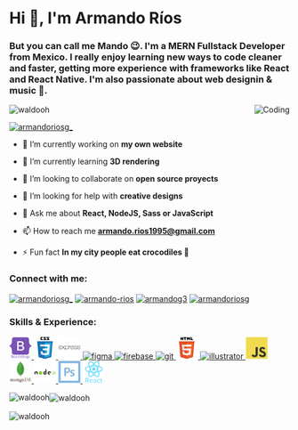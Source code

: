 <h1 align="left">Hi 👋, I'm Armando Ríos</h1>
<h3 align="left">But you can call me Mando 😉. I'm a MERN Fullstack Developer from Mexico. I really enjoy learning new ways to code cleaner and faster, getting more experience with frameworks like React and React Native. I'm also passionate about web designin & music 🎸.</h3>
<img align="right" alt="Coding" width"400" src="https://i.pinimg.com/originals/e4/26/70/e426702edf874b181aced1e2fa5c6cde.gif">

<p align="left"> <img src="https://komarev.com/ghpvc/?username=waldooh&label=Profile%20views&color=0e75b6&style=flat" alt="waldooh" /> </p>

<p align="left"> <a href="https://twitter.com/armandoriosg_" target="blank"><img src="https://img.shields.io/twitter/follow/armandoriosg_?logo=twitter&style=for-the-badge" alt="armandoriosg_" /></a> </p>

- 🔭 I’m currently working on **my own website**

- 🌱 I’m currently learning **3D rendering**

- 👯 I’m looking to collaborate on **open source proyects**

- 🤝 I’m looking for help with **creative designs**

- 💬 Ask me about **React, NodeJS, Sass or JavaScript**

- 📫 How to reach me **armando.rios1995@gmail.com**

- ⚡ Fun fact **In my city people eat crocodiles 🐊**

<h3 align="left">Connect with me:</h3>
<p align="left">
<a href="https://twitter.com/armandoriosg_" target="blank"><img align="center" src="https://raw.githubusercontent.com/rahuldkjain/github-profile-readme-generator/master/src/images/icons/Social/twitter.svg" alt="armandoriosg_" height="30" width="40" /></a>
<a href="https://linkedin.com/in/armando-rios" target="blank"><img align="center" src="https://raw.githubusercontent.com/rahuldkjain/github-profile-readme-generator/master/src/images/icons/Social/linked-in-alt.svg" alt="armando-rios" height="30" width="40" /></a>
<a href="https://fb.com/armandog3" target="blank"><img align="center" src="https://raw.githubusercontent.com/rahuldkjain/github-profile-readme-generator/master/src/images/icons/Social/facebook.svg" alt="armandog3" height="30" width="40" /></a>
<a href="https://instagram.com/armandoriosg" target="blank"><img align="center" src="https://raw.githubusercontent.com/rahuldkjain/github-profile-readme-generator/master/src/images/icons/Social/instagram.svg" alt="armandoriosg" height="30" width="40" /></a>
</p>

<h3 align="left">Skills & Experience:</h3>
<p align="left"> <a href="https://getbootstrap.com" target="_blank" rel="noreferrer"> <img src="https://raw.githubusercontent.com/devicons/devicon/master/icons/bootstrap/bootstrap-plain-wordmark.svg" alt="bootstrap" width="40" height="40"/> </a> <a href="https://www.w3schools.com/css/" target="_blank" rel="noreferrer"> <img src="https://raw.githubusercontent.com/devicons/devicon/master/icons/css3/css3-original-wordmark.svg" alt="css3" width="40" height="40"/> </a> <a href="https://expressjs.com" target="_blank" rel="noreferrer"> <img src="https://raw.githubusercontent.com/devicons/devicon/master/icons/express/express-original-wordmark.svg" alt="express" width="40" height="40"/> </a> <a href="https://www.figma.com/" target="_blank" rel="noreferrer"> <img src="https://www.vectorlogo.zone/logos/figma/figma-icon.svg" alt="figma" width="40" height="40"/> </a> <a href="https://firebase.google.com/" target="_blank" rel="noreferrer"> <img src="https://www.vectorlogo.zone/logos/firebase/firebase-icon.svg" alt="firebase" width="40" height="40"/> </a> <a href="https://git-scm.com/" target="_blank" rel="noreferrer"> <img src="https://www.vectorlogo.zone/logos/git-scm/git-scm-icon.svg" alt="git" width="40" height="40"/> </a> <a href="https://www.w3.org/html/" target="_blank" rel="noreferrer"> <img src="https://raw.githubusercontent.com/devicons/devicon/master/icons/html5/html5-original-wordmark.svg" alt="html5" width="40" height="40"/> </a> <a href="https://www.adobe.com/in/products/illustrator.html" target="_blank" rel="noreferrer"> <img src="https://www.vectorlogo.zone/logos/adobe_illustrator/adobe_illustrator-icon.svg" alt="illustrator" width="40" height="40"/> </a> <a href="https://developer.mozilla.org/en-US/docs/Web/JavaScript" target="_blank" rel="noreferrer"> <img src="https://raw.githubusercontent.com/devicons/devicon/master/icons/javascript/javascript-original.svg" alt="javascript" width="40" height="40"/> </a> <a href="https://www.mongodb.com/" target="_blank" rel="noreferrer"> <img src="https://raw.githubusercontent.com/devicons/devicon/master/icons/mongodb/mongodb-original-wordmark.svg" alt="mongodb" width="40" height="40"/> </a> <a href="https://nodejs.org" target="_blank" rel="noreferrer"> <img src="https://raw.githubusercontent.com/devicons/devicon/master/icons/nodejs/nodejs-original-wordmark.svg" alt="nodejs" width="40" height="40"/> </a> <a href="https://www.photoshop.com/en" target="_blank" rel="noreferrer"> <img src="https://raw.githubusercontent.com/devicons/devicon/master/icons/photoshop/photoshop-line.svg" alt="photoshop" width="40" height="40"/> </a> <a href="https://reactjs.org/" target="_blank" rel="noreferrer"> <img src="https://raw.githubusercontent.com/devicons/devicon/master/icons/react/react-original-wordmark.svg" alt="react" width="40" height="40"/> </a> </p>


<p><img align="left" src="https://github-readme-stats.vercel.app/api/top-langs?username=waldooh&show_icons=true&locale=en&layout=compact" alt="waldooh" /></p>

<p><img align="center" src="https://github-readme-stats.vercel.app/api?username=waldooh&show_icons=true&locale=en&theme=merko" alt="waldooh" /></p>

<p><img align="center" src="https://github-readme-streak-stats.herokuapp.com/?user=waldooh&" alt="waldooh" /></p>
